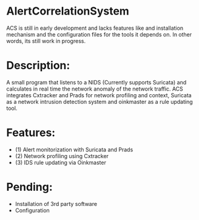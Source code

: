 # AlertCorrelationSystem

ACS is still in early development and lacks features like and installation mechanism and the configuration files for the tools it depends on. In other words, its still work in progress.

# Description:

A small program that listens to a NIDS (Currently supports Suricata) and calculates in real time the network anomaly of the network traffic. ACS integrates Cxtracker and Prads for network profiling and context, Suricata as a network intrusion detection system and oinkmaster as a rule updating tool.

# Features:

 - (1) Alert monitorization with Suricata and Prads
 - (2) Network profiling using Cxtracker
 - (3) IDS rule updating via Oinkmaster

# Pending:

 - Installation of 3rd party software
 - Configuration